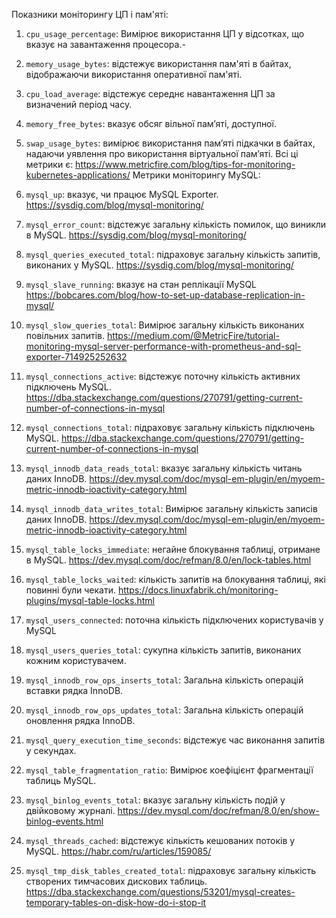 
Показники моніторингу ЦП і пам'яті:

1. `cpu_usage_percentage`: Вимірює використання ЦП у відсотках, що вказує на завантаження процесора.-
2. `memory_usage_bytes`: відстежує використання пам'яті в байтах, відображаючи використання оперативної пам'яті.
3. `cpu_load_average`: відстежує середнє навантаження ЦП за визначений період часу.
4. `memory_free_bytes`: вказує обсяг вільної пам’яті, доступної.
5. `swap_usage_bytes`: вимірює використання пам’яті підкачки в байтах, надаючи уявлення про використання віртуальної пам’яті.
Всі ці метрики є:  https://www.metricfire.com/blog/tips-for-monitoring-kubernetes-applications/
Метрики моніторингу MySQL:

6. `mysql_up`: вказує, чи працює MySQL Exporter. https://sysdig.com/blog/mysql-monitoring/
7. `mysql_error_count`: відстежує загальну кількість помилок, що виникли в MySQL. https://sysdig.com/blog/mysql-monitoring/
8. `mysql_queries_executed_total`: підраховує загальну кількість запитів, виконаних у MySQL. https://sysdig.com/blog/mysql-monitoring/
9. `mysql_slave_running`: вказує на стан реплікації MySQL   https://bobcares.com/blog/how-to-set-up-database-replication-in-mysql/
10. `mysql_slow_queries_total`: Вимірює загальну кількість виконаних повільних запитів. https://medium.com/@MetricFire/tutorial-monitoring-mysql-server-performance-with-prometheus-and-sql-exporter-714925252632
11. `mysql_connections_active`: відстежує поточну кількість активних підключень MySQL. https://dba.stackexchange.com/questions/270791/getting-current-number-of-connections-in-mysql
12. `mysql_connections_total`: підраховує загальну кількість підключень MySQL. https://dba.stackexchange.com/questions/270791/getting-current-number-of-connections-in-mysql
13. `mysql_innodb_data_reads_total`: вказує загальну кількість читань даних InnoDB. https://dev.mysql.com/doc/mysql-em-plugin/en/myoem-metric-innodb-ioactivity-category.html
14. `mysql_innodb_data_writes_total`: Вимірює загальну кількість записів даних InnoDB. https://dev.mysql.com/doc/mysql-em-plugin/en/myoem-metric-innodb-ioactivity-category.html
15. `mysql_table_locks_immediate`: негайне блокування таблиці, отримане в MySQL. https://dev.mysql.com/doc/refman/8.0/en/lock-tables.html
16. `mysql_table_locks_waited`: кількість запитів на блокування таблиці, які повинні були чекати. https://docs.linuxfabrik.ch/monitoring-plugins/mysql-table-locks.html
17. `mysql_users_connected`: поточна кількість підключених користувачів у MySQL 
18. `mysql_users_queries_total`: сукупна кількість запитів, виконаних кожним користувачем.
19. `mysql_innodb_row_ops_inserts_total`: Загальна кількість операцій вставки рядка InnoDB.
20. `mysql_innodb_row_ops_updates_total`: Загальна кількість операцій оновлення рядка InnoDB.
21. `mysql_query_execution_time_seconds`: відстежує час виконання запитів у секундах.
22. `mysql_table_fragmentation_ratio`: Вимірює коефіцієнт фрагментації таблиць MySQL.
23. `mysql_binlog_events_total`: вказує загальну кількість подій у двійковому журналі. https://dev.mysql.com/doc/refman/8.0/en/show-binlog-events.html
24. `mysql_threads_cached`: відстежує кількість кешованих потоків у MySQL. https://habr.com/ru/articles/159085/
25. `mysql_tmp_disk_tables_created_total`: підраховує загальну кількість створених тимчасових дискових таблиць. https://dba.stackexchange.com/questions/53201/mysql-creates-temporary-tables-on-disk-how-do-i-stop-it